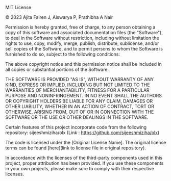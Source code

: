 MIT License

© 2023 Ajita Fairen J, Aiswarya P, Prathibha A Nair

Permission is hereby granted, free of charge, to any person obtaining a copy
of this software and associated documentation files (the "Software"), to deal
in the Software without restriction, including without limitation the rights
to use, copy, modify, merge, publish, distribute, sublicense, and/or sell
copies of the Software, and to permit persons to whom the Software is
furnished to do so, subject to the following conditions:

The above copyright notice and this permission notice shall be included in all
copies or substantial portions of the Software.

THE SOFTWARE IS PROVIDED "AS IS", WITHOUT WARRANTY OF ANY KIND, EXPRESS OR
IMPLIED, INCLUDING BUT NOT LIMITED TO THE WARRANTIES OF MERCHANTABILITY,
FITNESS FOR A PARTICULAR PURPOSE AND NONINFRINGEMENT. IN NO EVENT SHALL THE
AUTHORS OR COPYRIGHT HOLDERS BE LIABLE FOR ANY CLAIM, DAMAGES OR OTHER
LIABILITY, WHETHER IN AN ACTION OF CONTRACT, TORT OR OTHERWISE, ARISING FROM,
OUT OF OR IN CONNECTION WITH THE SOFTWARE OR THE USE OR OTHER DEALINGS IN THE
SOFTWARE.

Certain features of this project incorporate code from the following repository: sijeeshmiziha/olx (Link : https://github.com/sijeeshmiziha/olx)

The code is licensed under the [Original License Name]. The original license terms can be found [here](link to license file in original repository).

In accordance with the licenses of the third-party components used in this project, proper attribution has been provided. If you use these components in your own projects, please make sure to comply with their respective licenses.
